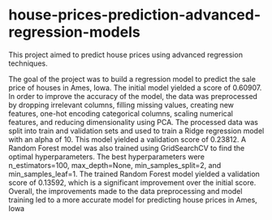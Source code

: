 # house-prices-prediction-advanced-regression-models
This project aimed to predict house prices using advanced regression techniques. 


The goal of the project was to build a regression model to predict the sale price of houses in Ames, Iowa. The initial model yielded a score of 0.60907. In order to improve the accuracy of the model, the data was preprocessed by dropping irrelevant columns, filling missing values, creating new features, one-hot encoding categorical columns, scaling numerical features, and reducing dimensionality using PCA. The processed data was split into train and validation sets and used to train a Ridge regression model with an alpha of 10. This model yielded a validation score of 0.23812. A Random Forest model was also trained using GridSearchCV to find the optimal hyperparameters. The best hyperparameters were n_estimators=100, max_depth=None, min_samples_split=2, and min_samples_leaf=1. The trained Random Forest model yielded a validation score of 0.13592, which is a significant improvement over the initial score. Overall, the improvements made to the data preprocessing and model training led to a more accurate model for predicting house prices in Ames, Iowa
